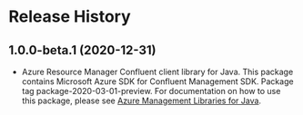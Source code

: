 # Release History

## 1.0.0-beta.1 (2020-12-31)

- Azure Resource Manager Confluent client library for Java. This package contains Microsoft Azure SDK for Confluent Management SDK.  Package tag package-2020-03-01-preview. For documentation on how to use this package, please see [Azure Management Libraries for Java](https://aka.ms/azsdk/java/mgmt).